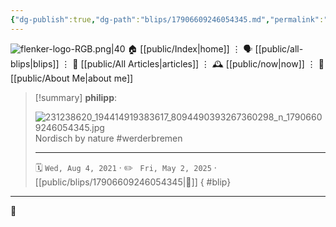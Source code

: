 ```yaml
---
{"dg-publish":true,"dg-path":"blips/17906609246054345.md","permalink":"/blips/17906609246054345/","title":"philipp on instagram @ 2021-08-04"}
---
```



<div class="transclusion internal-embed is-loaded"><div class="markdown-embed">




![flenker-logo-RGB.png|40](/img/user/attachments/flenker-logo-RGB.png)
🏠 [[public/Index\|home]]  ⋮ 🗣️ [[public/all-blips\|blips]] ⋮  📝 [[public/All Articles\|articles]]  ⋮ 🕰️ [[public/now\|now]] ⋮ 🪪 [[public/About Me\|about me]]


</div></div>


> [!summary] **philipp**:
>
> ![231238620_194414919383617_8094490393267360298_n_17906609246054345.jpg](/img/user/attachments/231238620_194414919383617_8094490393267360298_n_17906609246054345.jpg)
> Nordisch by nature #werderbremen
> - - -
>
> 🗓️ <code>Wed, Aug 4, 2021</code>  · ✏️ <code> Fri, May 2, 2025</code>  · [[public/blips/17906609246054345\|🔗]]
{ #blip}


- - -

 👾

